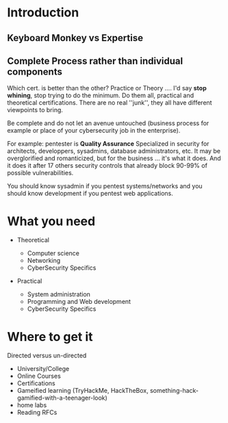 # Introduction

## Keyboard Monkey vs Expertise

## Complete Process rather than individual components

Which cert. is better than the other? Practice or Theory .... I'd say **stop whining**, stop trying to do the minimum. Do them all, practical and theoretical certifications. There are no real ''junk'', they all have different viewpoints to bring.

Be complete and do not let an avenue untouched (business process for example or place of your cybersecurity job in the enterprise).

For example: pentester is **Quality Assurance** Specialized in security for architects, developpers, sysadmins, database administrators, etc. It may be overglorified and romanticized, but for the business ... it's what it does. And it does it after 17 others security controls that already block 90-99% of possible vulnerabilities.

You should know sysadmin if you pentest systems/networks and you should know development if you pentest web applications.

# What you need

- Theoretical
  - Computer science
  - Networking 
  - CyberSecurity Specifics

- Practical
  - System administration
  - Programming and Web development
  - CyberSecurity Specifics

# Where to get it

Directed versus un-directed

- University/College
- Online Courses
- Certifications
- Gameified learning (TryHackMe, HackTheBox, something-hack-gamified-with-a-teenager-look)
- home labs
- Reading RFCs


